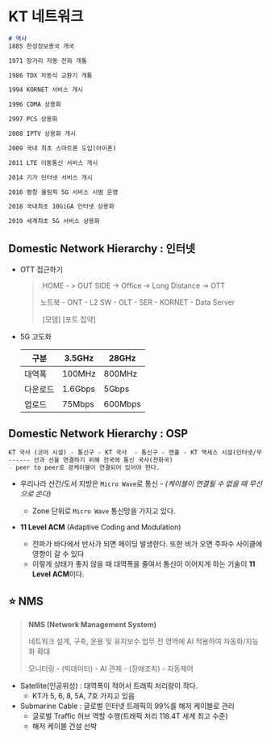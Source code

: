 # KT 네트워크

```markdown
# 역사
1885 한성정보총국 개국

1971 장거리 자동 전화 개통

1986 TDX 자동식 교환기 개통

1994 KORNET 서비스 개시

1996 CDMA 상용화

1997 PCS 상용화

2008 IPTV 상용화 개시

2009 국내 최초 스마트폰 도입(아이폰)

2011 LTE 이동통신 서비스 개시

2014 기가 인터넷 서비스 개시

2016 평창 올림픽 5G 서비스 시범 운영

2018 국내최초 10GiGA 인터넷 상용화

2019 세계최초 5G 서비스 상용화
```

## Domestic Network Hierarchy : 인터넷

* OTT 접근하기

  > ​	HOME 	  - >  		OUT SIDE     ->   Office      ->   Long Distance   ->   OTT
  >
  > 노트북     -    ONT   -     L2 SW     -    OLT  - SER	- 	KORNET   - 		Data Server 
  >
  > ​					[모뎀]	[포트 집약]

* 5G 고도화

  | 구분     | 3.5GHz  | 28GHz   |
  | -------- | ------- | ------- |
  | 대역폭   | 100MHz  | 800MHz  |
  | 다운로드 | 1.6Gbps | 5Gbps   |
  | 업로드   | 75Mbps  | 600Mbps |

## Domestic Network Hierarchy : OSP

```markdown
KT 국사 (코어 시설) - 통신구 - KT 국사  - 통신구 - 맨홀 - KT 액세스 시설(인터넷/무선 기지국)
------ 선과 선을 연결하기 위해 전국에 통신 국사(전화국)
- peer to peer로 광케이블이 연결되어 있어야 한다. 
```



* 우리나라 산간/도서 지방은 `Micro Wave`로 통신 - *(케이블이 연결될 수 없을 때 무선으로 쏜다)*
  * Zone 단위로 `Micro Wave` 통신망을 가지고 있다.

* **11 Level ACM** (Adaptive Coding and Modulation)
  * 전파가 바다에서 반사가 되면 페이딩 발생한다. 또한 비가 오면 주파수 사이클에 영향이 갈 수 있다
  * 이렇게 상태가 좋지 않을 때 대역폭을 줄여서 통신이 이어지게 하는 기술이 **11 Level ACM**이다.

## :star: NMS

> **NMS (Network Management System)**
>
> 네트워크 설계, 구축, 운용 및 유지보수 업무 전 영역에 AI 적용하여 자동화/지능화 확대
>
> 모니터링 - (빅데이터) - AI 관제 - (장애조치) - 자동제어



* Satellite(인공위성) : 대역폭이 적어서 트래픽 처리량이 작다. 
  * KT가 5, 6, 8, 5A, 7호 가지고 있음
* Submarine Cable : 글로벌 인터넷 트래픽의 99%를 해저 케이블로 관리
  * 글로벌  Traffic 허브 역할 수행(트래픽 처리 118.4T 세계 최고 수준)
  * 해저 케이블 건설 선박